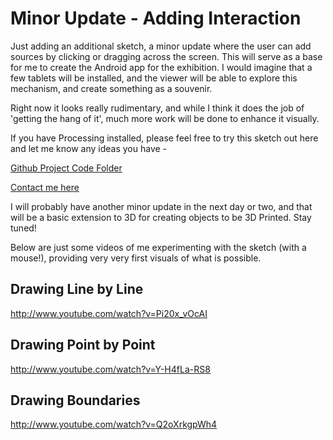 # Minor Update - Adding Interaction

Just adding an additional sketch, a minor update where the user can add sources by clicking or dragging across the screen. This will serve as a base for me to create the Android app for the exhibition. I would imagine that a few tablets will be installed, and the viewer will be able to explore this mechanism, and create something as a souvenir. 

Right now it looks really rudimentary, and while I think it does the job of 'getting the hang of it', much more work will be done to enhance it visually.

If you have Processing installed, please feel free to try this sketch out here and let me know any ideas you have - 

[Github Project Code Folder](https://github.com/fungkwokpan/devart-template/tree/master/project_code "Github Project Code Folder")

[Contact me here](mailto:fungkwokpan@voidworks.co "Contact me here")

I will probably have another minor update in the next day or two, and that will be a basic extension to 3D for creating objects to be 3D Printed. Stay tuned!

Below are just some videos of me experimenting with the sketch (with a mouse!), providing very very first visuals of what is possible. 

## Drawing Line by Line
http://www.youtube.com/watch?v=Pi20x_vOcAI

## Drawing Point by Point
http://www.youtube.com/watch?v=Y-H4fLa-RS8

## Drawing Boundaries
http://www.youtube.com/watch?v=Q2oXrkgpWh4